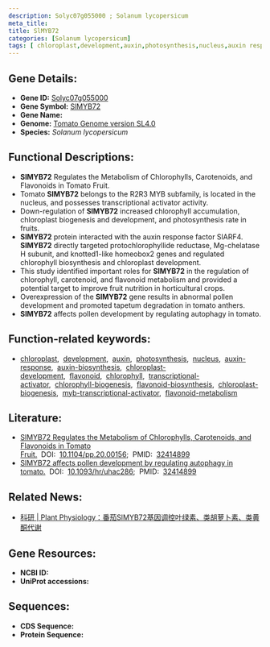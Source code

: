 ```yaml
---
description: Solyc07g055000 ; Solanum lycopersicum
meta_title:
title: SlMYB72
categories: [Solanum lycopersicum]
tags: [ chloroplast,development,auxin,photosynthesis,nucleus,auxin response,auxin biosynthesis,chloroplast development,flavonoid,chlorophyll,transcriptional activator,chlorophyll biogenesis,flavonoid biosynthesis,chloroplast biogenesis,myb transcriptional activator,flavonoid metabolism ]
---
```


## Gene Details:
- **Gene ID:**	[Solyc07g055000]()
- **Gene Symbol:** <u>SlMYB72</u>
- **Gene Name:** 
- **Genome:** [Tomato Genome version SL4.0](https://solgenomics.net/organism/solanum_lycopersicum/genome)
- **Species:** *Solanum lycopersicum*

## Functional Descriptions:
   - **SlMYB72** Regulates the Metabolism of Chlorophylls, Carotenoids, and Flavonoids in Tomato Fruit.
   - Tomato **SlMYB72** belongs to the R2R3 MYB subfamily, is located in the nucleus, and possesses transcriptional activator activity.
   - Down-regulation of **SlMYB72** increased chlorophyll accumulation, chloroplast biogenesis and development, and photosynthesis rate in fruits.
   - **SlMYB72** protein interacted with the auxin response factor SlARF4. **SlMYB72** directly targeted protochlorophyllide reductase, Mg-chelatase H subunit, and knotted1-like homeobox2 genes and regulated chlorophyll biosynthesis and chloroplast development.
   - This study identified important roles for **SlMYB72** in the regulation of chlorophyll, carotenoid, and flavonoid metabolism and provided a potential target to improve fruit nutrition in horticultural crops.
   - Overexpression of the **SlMYB72** gene results in abnormal pollen development and promoted tapetum degradation in tomato anthers.
   - **SlMYB72** affects pollen development by regulating autophagy in tomato.

## Function-related keywords:
   - [chloroplast](/tags/chloroplast/),&nbsp;&nbsp;[development](/tags/development/),&nbsp;&nbsp;[auxin](/tags/auxin/),&nbsp;&nbsp;[photosynthesis](/tags/photosynthesis/),&nbsp;&nbsp;[nucleus](/tags/nucleus/),&nbsp;&nbsp;[auxin-response](/tags/auxin-response/),&nbsp;&nbsp;[auxin-biosynthesis](/tags/auxin-biosynthesis/),&nbsp;&nbsp;[chloroplast-development](/tags/chloroplast-development/),&nbsp;&nbsp;[flavonoid](/tags/flavonoid/),&nbsp;&nbsp;[chlorophyll](/tags/chlorophyll/),&nbsp;&nbsp;[transcriptional-activator](/tags/transcriptional-activator/),&nbsp;&nbsp;[chlorophyll-biogenesis](/tags/chlorophyll-biogenesis/),&nbsp;&nbsp;[flavonoid-biosynthesis](/tags/flavonoid-biosynthesis/),&nbsp;&nbsp;[chloroplast-biogenesis](/tags/chloroplast-biogenesis/),&nbsp;&nbsp;[myb-transcriptional-activator](/tags/myb-transcriptional-activator/),&nbsp;&nbsp;[flavonoid-metabolism](/tags/flavonoid-metabolism/)

## Literature:
   - [SlMYB72 Regulates the Metabolism of Chlorophylls, Carotenoids, and Flavonoids in Tomato Fruit.](https://academic.oup.com/plphys/article/183/3/854/6116590?login=true)&nbsp;&nbsp;DOI:&nbsp;&nbsp;[10.1104/pp.20.00156](https://academic.oup.com/plphys/article/183/3/854/6116590?login=true);&nbsp;&nbsp;PMID:&nbsp;&nbsp;[32414899](https://pubmed.ncbi.nlm.nih.gov/32414899/)
   - [SlMYB72 affects pollen development by regulating autophagy in tomato.](https://doi.org/10.1093/hr/uhac286)&nbsp;&nbsp;DOI:&nbsp;&nbsp;[10.1093/hr/uhac286](https://doi.org/10.1093/hr/uhac286);&nbsp;&nbsp;PMID:&nbsp;&nbsp;[32414899](https://pubmed.ncbi.nlm.nih.gov/32414899/)

## Related News:
   - [科研 | Plant Physiology：番茄SlMYB72基因调控叶绿素、类胡萝卜素、类黄酮代谢](https://mp.weixin.qq.com/s?__biz=Mzg3MDEwNDEyMg==&mid=2247492536&idx=6&sn=124c44122c6f1c8cc364851da18dcd36&chksm=ce904eedf9e7c7fb4645a24fa819cf4812b2c73dbff9f690697c49ef3b01af9ab94619f1a378&scene=27#wechat_redirect)

## Gene Resources:
- **NCBI ID:**  [](https://www.ncbi.nlm.nih.gov/gene/?term=)
- **UniProt accessions:** [](https://www.uniprot.org/uniprotkb//entry)

## Sequences:
- **CDS Sequence:**
- **Protein Sequence:**
